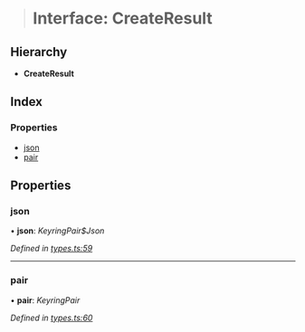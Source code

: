 > # Interface: CreateResult

## Hierarchy

* **CreateResult**

## Index

### Properties

* [json](_types_.createresult.md#json)
* [pair](_types_.createresult.md#pair)

## Properties

###  json

• **json**: *KeyringPair$Json*

*Defined in [types.ts:59](https://github.com/polkadot-js/ui/blob/556d07b/packages/ui-keyring/src/types.ts#L59)*

___

###  pair

• **pair**: *KeyringPair*

*Defined in [types.ts:60](https://github.com/polkadot-js/ui/blob/556d07b/packages/ui-keyring/src/types.ts#L60)*